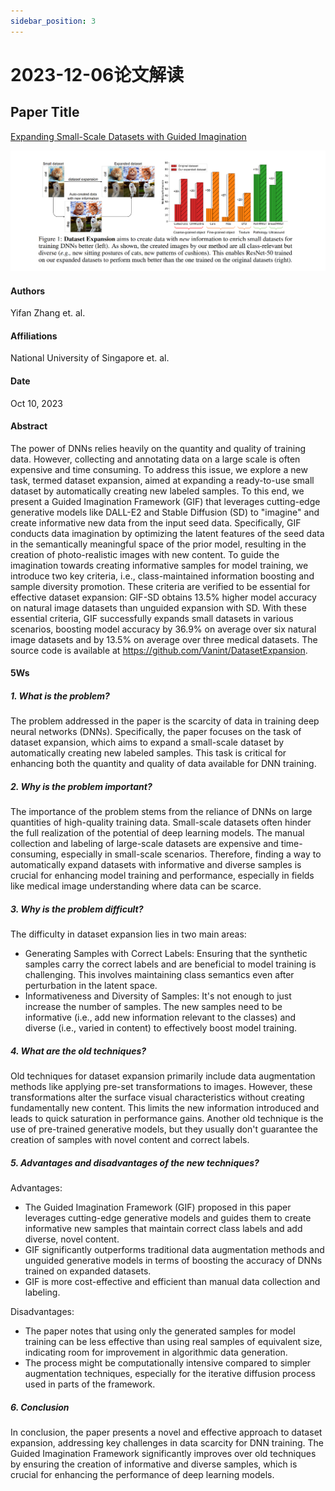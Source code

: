 ```yaml
---
sidebar_position: 3
---
```


# 2023-12-06论文解读

## Paper Title
[Expanding Small-Scale Datasets with Guided Imagination](https://github.com/weijiang2023/algmon-kb/blob/main/kb/computer.science/DATASETS.2211.13976.pdf)

![](./20231206/fig.1.png)

#### Authors
Yifan Zhang et. al.

#### Affiliations
National University of Singapore et. al.

#### Date
Oct 10, 2023

#### Abstract
The power of DNNs relies heavily on the quantity and quality of training data. However, collecting and annotating data on a large scale is often expensive and time consuming. To address this issue, we explore a new task, termed dataset expansion, aimed at expanding a ready-to-use small dataset by automatically creating new labeled samples. To this end, we present a Guided Imagination Framework (GIF) that leverages cutting-edge generative models like DALL-E2 and Stable Diffusion (SD) to "imagine" and create informative new data from the input seed data. Specifically, GIF conducts data imagination by optimizing the latent features of the seed data in the semantically meaningful space of the prior model, resulting in the creation of photo-realistic images with new content. To guide the imagination towards creating informative samples for model training, we introduce two key criteria, i.e., class-maintained information boosting and sample diversity promotion. These criteria are verified to be essential for effective dataset expansion: GIF-SD obtains 13.5% higher model accuracy on natural image datasets than unguided expansion with SD. With these essential criteria, GIF successfully expands small datasets in various scenarios, boosting model accuracy by 36.9% on average over six natural image datasets and by 13.5% on average over three medical datasets. The source code is available at https://github.com/Vanint/DatasetExpansion.

#### 5Ws
##### 1. What is the problem?
The problem addressed in the paper is the scarcity of data in training deep neural networks (DNNs). Specifically, the paper focuses on the task of dataset expansion, which aims to expand a small-scale dataset by automatically creating new labeled samples. This task is critical for enhancing both the quantity and quality of data available for DNN training.

##### 2. Why is the problem important?
The importance of the problem stems from the reliance of DNNs on large quantities of high-quality training data. Small-scale datasets often hinder the full realization of the potential of deep learning models. The manual collection and labeling of large-scale datasets are expensive and time-consuming, especially in small-scale scenarios. Therefore, finding a way to automatically expand datasets with informative and diverse samples is crucial for enhancing model training and performance, especially in fields like medical image understanding where data can be scarce.

##### 3. Why is the problem difficult?
The difficulty in dataset expansion lies in two main areas:

* Generating Samples with Correct Labels: Ensuring that the synthetic samples carry the correct labels and are beneficial to model training is challenging. This involves maintaining class semantics even after perturbation in the latent space.
* Informativeness and Diversity of Samples: It's not enough to just increase the number of samples. The new samples need to be informative (i.e., add new information relevant to the classes) and diverse (i.e., varied in content) to effectively boost model training.

##### 4. What are the old techniques?
Old techniques for dataset expansion primarily include data augmentation methods like applying pre-set transformations to images. However, these transformations alter the surface visual characteristics without creating fundamentally new content. This limits the new information introduced and leads to quick saturation in performance gains. Another old technique is the use of pre-trained generative models, but they usually don't guarantee the creation of samples with novel content and correct labels.

##### 5. Advantages and disadvantages of the new techniques?
Advantages:

* The Guided Imagination Framework (GIF) proposed in this paper leverages cutting-edge generative models and guides them to create informative new samples that maintain correct class labels and add diverse, novel content.
* GIF significantly outperforms traditional data augmentation methods and unguided generative models in terms of boosting the accuracy of DNNs trained on expanded datasets.
* GIF is more cost-effective and efficient than manual data collection and labeling.

Disadvantages:

* The paper notes that using only the generated samples for model training can be less effective than using real samples of equivalent size, indicating room for improvement in algorithmic data generation.
* The process might be computationally intensive compared to simpler augmentation techniques, especially for the iterative diffusion process used in parts of the framework.

##### 6. Conclusion

In conclusion, the paper presents a novel and effective approach to dataset expansion, addressing key challenges in data scarcity for DNN training. The Guided Imagination Framework significantly improves over old techniques by ensuring the creation of informative and diverse samples, which is crucial for enhancing the performance of deep learning models.